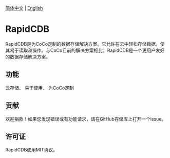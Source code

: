 [简体中文](https://github.com/suda-code/RapidCDB/blob/main/README-CN.md) | [English](https://github.com/suda-code/RapidCDB/blob/main/README.md)

# RapidCDB
RapidCDB是为CoCo定制的数据存储解决方案。它允许在云中轻松存储数据，使其易于读取和操作。与CoCo目前的解决方案相比，RapidCDB是一个更用户友好的数据存储解决方案。
## 功能
云存储、
易于使用、
为CoCo定制
## 贡献
欢迎捐款！如果您发现错误或有功能请求，请在GitHub存储库上打开一个issue。
## 许可证
RapidCDB使用MIT协议。